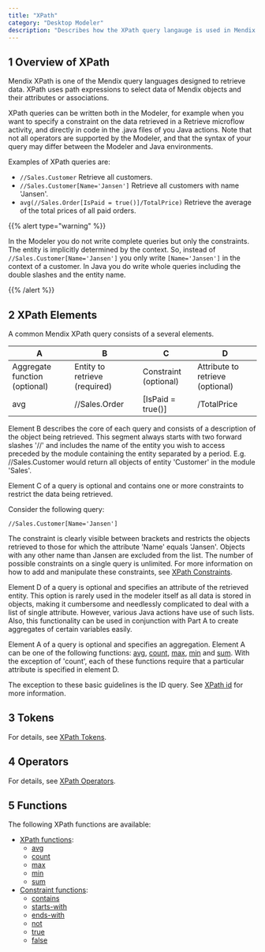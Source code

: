 ```yaml
---
title: "XPath"
category: "Desktop Modeler"
description: "Describes how the XPath query langauge is used in Mendix by presenting functions and examples."
---
```


## 1 Overview of XPath

Mendix XPath is one of the Mendix query languages designed to retrieve data. XPath uses path expressions to select data of Mendix objects and their attributes or associations.

XPath queries can be written both in the Modeler, for example when you want to specify a constraint on the data retrieved in a Retrieve microflow activity, and directly in code in the .java files of you Java actions. Note that not all operators are supported by the Modeler, and that the syntax of your query may differ between the Modeler and Java environments.

Examples of XPath queries are:

*   `//Sales.Customer` Retrieve all customers.
*   `//Sales.Customer[Name='Jansen']` Retrieve all customers with name 'Jansen'.
*   `avg(//Sales.Order[IsPaid = true()]/TotalPrice)` Retrieve the average of the total prices of all paid orders.

{{% alert type="warning" %}}

In the Modeler you do not write complete queries but only the constraints. The entity is implicitly determined by the context. So, instead of `//Sales.Customer[Name='Jansen']` you only write `[Name='Jansen']` in the context of a customer. In Java you do write whole queries including the double slashes and the entity name.

{{% /alert %}}

## 2 XPath Elements

A common Mendix XPath query consists of a several elements.

| A                             | B                             | C                     | D                                |
| ----------------------------- | ----------------------------- | --------------------- | -------------------------------- |
| Aggregate function (optional) | Entity to retrieve (required) | Constraint (optional) | Attribute to retrieve (optional) |
| avg                           | //Sales.Order                 | [IsPaid = true()]     | /TotalPrice                      |

Element B describes the core of each query and consists of a description of the object being retrieved. This segment always starts with two forward slashes '//' and includes the name of the entity you wish to access preceded by the module containing the entity separated by a period. E.g. //Sales.Customer would return all objects of entity 'Customer' in the module 'Sales'.

Element C of a query is optional and contains one or more constraints to restrict the data being retrieved.

Consider the following query:

`//Sales.Customer[Name='Jansen']`

The constraint is clearly visible between brackets and restricts the objects retrieved to those for which the attribute 'Name' equals 'Jansen'. Objects with any other name than Jansen are excluded from the list. The number of possible constraints on a single query is unlimited. For more information on how to add and manipulate these constraints, see [XPath Constraints](xpath-constraints).

Element D of a query is optional and specifies an attribute of the retrieved entity. This option is rarely used in the modeler itself as all data is stored in objects, making it cumbersome and needlessly complicated to deal with a list of single attribute. However, various Java actions have use of such lists. Also, this functionality can be used in conjunction with Part A to create aggregates of certain variables easily.

Element A of a query is optional and specifies an aggregation. Element A can be one of the following functions: [avg](xpath-avg), [count](xpath-count), [max](xpath-max), [min](xpath-min) and [sum](xpath-sum). With the exception of 'count', each of these functions require that a particular attribute is specified in element D.

The exception to these basic guidelines is the ID query. See [XPath id](xpath-id) for more information.

## 3 Tokens

For details, see [XPath Tokens](xpath-tokens).

## 4 Operators

For details, see [XPath Operators](xpath-operators).

## 5 Functions

The following XPath functions are available:

* [XPath functions](xpath-query-functions):
    * [avg](xpath-avg)
    * [count](xpath-count)
    * [max](xpath-max)
    * [min](xpath-min)
    * [sum](xpath-sum)
* [Constraint functions](xpath-constraint-functions):
    * [contains](xpath-contains)
    * [starts-with](xpath-starts-with)
    * [ends-with](xpath-ends-with)
    * [not](xpath-not)
    * [true](xpath-true)
    * [false](xpath-false)
